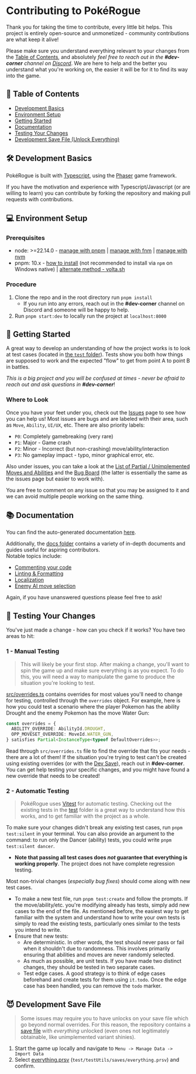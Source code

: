 # Contributing to PokéRogue

Thank you for taking the time to contribute, every little bit helps. This project is entirely open-source and unmonetized - community contributions are what keep it alive!

Please make sure you understand everything relevant to your changes from the [Table of Contents](#-table-of-contents), and absolutely *feel free to reach out in the **#dev-corner** channel on [Discord](https://discord.gg/pokerogue)*. 
We are here to help and the better you understand what you're working on, the easier it will be for it to find its way into the game.

## 📄 Table of Contents

- [Development Basics](#️-development-basics)
- [Environment Setup](#-environment-setup)
- [Getting Started](#-getting-started)
- [Documentation](#-documentation)
- [Testing Your Changes](#-testing-your-changes)
- [Development Save File (Unlock Everything)](#-development-save-file)

## 🛠️ Development Basics

PokéRogue is built with [Typescript](https://www.typescriptlang.org/docs/handbook/intro.html), using the [Phaser](https://github.com/phaserjs/phaser) game framework. 

If you have the motivation and experience with Typescript/Javascript (or are willing to learn) you can contribute by forking the repository and making pull requests with contributions. 

## 💻 Environment Setup

### Prerequisites

- node: >=22.14.0 - [manage with pnpm](https://pnpm.io/cli/env) | [manage with fnm](https://github.com/Schniz/fnm) | [manage with nvm](https://github.com/nvm-sh/nvm)
- pnpm: 10.x - [how to install](https://pnpm.io/installation) (not recommended to install via `npm` on Windows native) | [alternate method - volta.sh](https://volta.sh/)

### Procedure

1. Clone the repo and in the root directory run `pnpm install`
    - If you run into any errors, reach out in the **#dev-corner** channel on Discord and someone will be happy to help.
2. Run `pnpm start:dev` to locally run the project at `localhost:8000`

## 🚀 Getting Started

A great way to develop an understanding of how the project works is to look at test cases (located in [the `test` folder](./test/)). 
Tests show you both how things are supposed to work and the expected "flow" to get from point A to point B in battles.

*This is a big project and you will be confused at times - never be afraid to reach out and ask questions in **#dev-corner***!

### Where to Look

Once you have your feet under you, check out the [Issues](https://github.com/pagefaultgames/pokerogue/issues) page to see how you can help us!
Most issues are bugs and are labeled with their area, such as `Move`, `Ability`, `UI/UX`, etc. There are also priority labels:
- `P0`: Completely gamebreaking (very rare)
- `P1`: Major - Game crash
- `P2`: Minor - Incorrect (but non-crashing) move/ability/interaction
- `P3`: No gameplay impact - typo, minor graphical error, etc.

Also under issues, you can take a look at the [List of Partial / Unimplemented Moves and Abilities](https://github.com/pagefaultgames/pokerogue/issues/3503) and the [Bug Board](https://github.com/orgs/pagefaultgames/projects/3) (the latter is essentially the same as the issues page but easier to work with).

You are free to comment on any issue so that you may be assigned to it and we can avoid multiple people working on the same thing.

## 📚 Documentation

You can find the auto-generated documentation [here](https://pagefaultgames.github.io/pokerogue/main/index.html).

Additionally, the [docs folder](./docs) contains a variety of in-depth documents and guides useful for aspiring contributors.  
Notable topics include:
- [Commenting your code](./docs/comments.md)
- [Linting & Formatting](./docs/linting.md)
- [Localization](./docs/localization.md)
- [Enemy AI move selection](./docs/enemy-ai.md)

Again, if you have unanswered questions please feel free to ask!

## 🧪 Testing Your Changes

You've just made a change - how can you check if it works? You have two areas to hit:

### 1 - Manual Testing

> This will likely be your first stop. After making a change, you'll want to spin the game up and make sure everything is as you expect. To do this, you will need a way to manipulate the game to produce the situation you're looking to test.

[src/overrides.ts](../src/overrides.ts) contains overrides for most values you'll need to change for testing, controlled through the `overrides` object.
For example, here is how you could test a scenario where the player Pokemon has the ability Drought and the enemy Pokemon has the move Water Gun:

```typescript
const overrides = {
  ABILITY_OVERRIDE: AbilityId.DROUGHT,
  OPP_MOVESET_OVERRIDE: MoveId.WATER_GUN,
} satisfies Partial<InstanceType<typeof DefaultOverrides>>;
```

Read through `src/overrides.ts` file to find the override that fits your needs - there are a lot of them!
If the situation you're trying to test can't be created using existing overrides (or with the [Dev Save](#-development-save-file)), reach out in **#dev-corner**. 
You can get help testing your specific changes, and you might have found a new override that needs to be created!

### 2 - Automatic Testing

> PokéRogue uses [Vitest](https://vitest.dev/) for automatic testing. Checking out the existing tests in the [test](./test/) folder is a great way to understand how this works, and to get familiar with the project as a whole.

To make sure your changes didn't break any existing test cases, run `pnpm test:silent` in your terminal. You can also provide an argument to the command: to run only the Dancer (ability) tests, you could write `pnpm test:silent dancer`. 
  - __Note that passing all test cases does *not* guarantee that everything is working properly__. The project does not have complete regression testing.

Most non-trivial changes (*especially bug fixes*) should come along with new test cases. 
  - To make a new test file, run `pnpm test:create` and follow the prompts. If the move/ability/etc. you're modifying already has tests, simply add new cases to the end of the file. As mentioned before, the easiest way to get familiar with the system and understand how to write your own tests is simply to read the existing tests, particularly ones similar to the tests you intend to write.
  - Ensure that new tests:
    - Are deterministic. In other words, the test should never pass or fail when it shouldn't due to randomness. This involves primarily ensuring that abilities and moves are never randomly selected.
    - As much as possible, are unit tests. If you have made two distinct changes, they should be tested in two separate cases.
    - Test edge cases. A good strategy is to think of edge cases beforehand and create tests for them using `it.todo`. Once the edge case has been handled, you can remove the `todo` marker.

## 😈 Development Save File
> Some issues may require you to have unlocks on your save file which go beyond normal overrides. For this reason, the repository contains a [save file](../test/testUtils/saves/everything.psrv) with _everything_ unlocked (even ones not legitimately obtainable, like unimplemented variant shinies).

1. Start the game up locally and navigate to `Menu -> Manage Data -> Import Data`
2. Select [everything.prsv](test/testUtils/saves/everything.prsv) (`test/testUtils/saves/everything.prsv`) and confirm.
